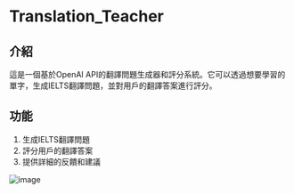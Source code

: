# Translation_Teacher

## 介紹

這是一個基於OpenAI API的翻譯問題生成器和評分系統。它可以透過想要學習的單字，生成IELTS翻譯問題，並對用戶的翻譯答案進行評分。

## 功能

1. 生成IELTS翻譯問題
2. 評分用戶的翻譯答案
3. 提供詳細的反饋和建議

![image](https://github.com/codingjenny/Translation_Teacher/blob/main/image/first_page.png)
